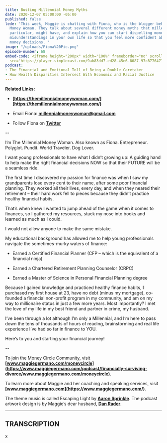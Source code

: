 ```yaml
---
title: Busting Millennial Money Myths
date: 2020-12-07 05:00:00 -05:00
published: false
lede: 'This week, Maggie is chatting with Fiona, who is the blogger behind The Millennial
  Money Woman. They talk about several different money myths that millennials, in
  particular, might have, and explain how you can start dispelling money myths and
  misunderstandings in your own life so that you feel more confident about your own
  money decisions. '
image: "/uploads/Fiona%20Pic.png"
episode-number: 68
embed-code: <iframe height="200px" width="100%" frameborder="no" scrolling="no" seamless
  src="https://player.simplecast.com/9ab83dd7-ed28-45e6-8087-97c877647117?dark=false"></iframe>
podcast:
- The Financial and Emotional Toll of Being a Double Caretaker
- How Health Disparities Intersect With Economic and Racial Justice
---
```


**Related Links:**

* **[https://themillennialmoneywoman.com/](https://themillennialmoneywoman.com/)**

* Email Fiona: **[millennialmoneywoman@gmail.com](mailto:millennialmoneywoman@gmail.com)**

* Follow Fiona on **[Twitter](https://twitter.com/The_MMW)**

--

I’m The Millennial Money Woman. Also known as Fiona. Entrepreneur. Polyglot. Pundit. World Traveler. Dog Lover.

I want young professionals to have what I didn’t growing up: A guiding hand to help make the right financial decisions NOW so that their FUTURE will be a seamless ride.

The first time I discovered my passion for finance was when I saw my grandparents lose every cent to their name, after some poor financial planning. They worked all their lives, every day, and when they neared their retirement – their hard work fell to pieces because they didn’t practice healthy financial habits.

That’s when knew I wanted to jump ahead of the game when it comes to finances, so I gathered my resources, stuck my nose into books and learned as much as I could.

I would not allow anyone to make the same mistake.

My educational background has allowed me to help young professionals navigate the sometimes-murky waters of finance:

* Earned a Certified Financial Planner (CFP – which is the equivalent of a financial ninja)

* Earned a Chartered Retirement Planning Counselor (CRPC)

* Earned a Master of Science in Personal Financial Planning degree

Because I gained knowledge and practiced healthy finance habits, I purchased my first house at 23, have no debt (minus my mortgage), co-founded a financial non-profit program in my community, and am on my way to millionaire status in just a few more years. Most importantly? I met the love of my life in my best friend and partner in crime, my husband.

I’ve been through a lot although I’m only a Millennial, and I’m here to pass down the tens of thousands of hours of reading, brainstorming and real life experience I’ve had so far in finance to YOU.

Here’s to you and starting your financial journey!

--

To join the Money Circle Community, visit **[www.maggiegermano.com/moneycircle](https://www.maggiegermano.com/podcast/financially-surviving-divorce/www.maggiegermano.com/moneycircle)**.

To learn more about Maggie and her coaching and speaking services, visit **[www.maggiegermano.com](https://www.maggiegermano.com/)**.

The theme music is called Escaping Light by **[Aaron Sprinkle](http://aaronsprinklemusic.com/)**. The podcast artwork design is by Maggie’s dear husband, **[Dan Rader](https://danrdesign.com/)**.

---

## TRANSCRIPTION

x